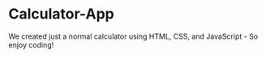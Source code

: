 # Calculator-App
 We created just a normal calculator using HTML, CSS, and JavaScript - So enjoy coding!
